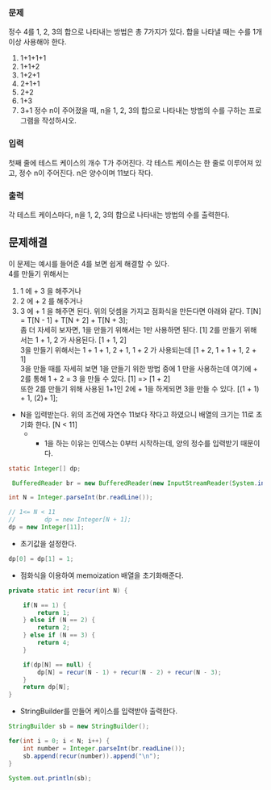 ### 문제
정수 4를 1, 2, 3의 합으로 나타내는 방법은 총 7가지가 있다. 합을 나타낼 때는 수를 1개 이상 사용해야 한다.

1. 1+1+1+1
2. 1+1+2
3. 1+2+1
4. 2+1+1
5. 2+2
6. 1+3
7. 3+1
정수 n이 주어졌을 때, n을 1, 2, 3의 합으로 나타내는 방법의 수를 구하는 프로그램을 작성하시오.

### 입력
첫째 줄에 테스트 케이스의 개수 T가 주어진다. 각 테스트 케이스는 한 줄로 이루어져 있고, 정수 n이 주어진다. n은 양수이며 11보다 작다.

### 출력
각 테스트 케이스마다, n을 1, 2, 3의 합으로 나타내는 방법의 수를 출력한다.

## 문제해결
이 문제는 예시를 들어준 4를 보면 쉽게 해결할 수 있다.   
4를 만들기 위해서는 
1. 1 에 + 3 을 해주거나
2. 2 에 + 2 를 해주거나
3. 3 에 + 1 을 해주면 된다.
위의 덧셈을 가지고 점화식을 만든다면 아래와 같다.
T[N] = T[N - 1] + T[N + 2] + T[N + 3];     
좀 더 자세히 보자면,
1을 만들기 위해서는 1만 사용하면 된다.  [1]
2를 만들기 위해서는 1 + 1, 2 가 사용된다.  [1 + 1, 2]  
3을 만들기 위해서는 1 + 1 + 1, 2 + 1, 1 + 2 가 사용되는데 [1 + 2, 1 + 1 + 1, 2 + 1]   
3을 만들 때를 자세히 보면 1을 만들기 위한 방법 중에 1 만을 사용하는데 여기에 + 2를 통해
1 + 2 = 3 을 만들 수 있다. [1] => [1 + 2]   
또한 2를 만들기 위해 사용된 1+1인 2에 + 1을 하게되면 3을 만들 수 있다. [(1 + 1) + 1, (2)+ 1];   

- N을 입력받는다. 위의 조건에 자연수 11보다 작다고 하였으니 배열의 크기는 11로 초기화 한다. [N < 11]
  - + 1을 하는 이유는 인덱스는 0부터 시작하는데, 양의 정수를 입력받기 때문이다.
```java
static Integer[] dp;

 BufferedReader br = new BufferedReader(new InputStreamReader(System.in));

int N = Integer.parseInt(br.readLine());

// 1<= N < 11
//        dp = new Integer[N + 1];
dp = new Integer[11];

```
- 초기값을 설정한다.
```java
dp[0] = dp[1] = 1;
```
- 점화식을 이용하여 memoization 배열을 초기화해준다.
```java
private static int recur(int N) {

    if(N == 1) {
        return 1;
    } else if (N == 2) {
        return 2;
    } else if (N == 3) {
        return 4;
    }

    if(dp[N] == null) {
        dp[N] = recur(N - 1) + recur(N - 2) + recur(N - 3);
    }
    return dp[N];
}
```
- StringBuilder를 만들어 케이스를 입력받아 출력한다.
```java
StringBuilder sb = new StringBuilder();

for(int i = 0; i < N; i++) {
    int number = Integer.parseInt(br.readLine());
    sb.append(recur(number)).append("\n");
}

System.out.println(sb);
```
